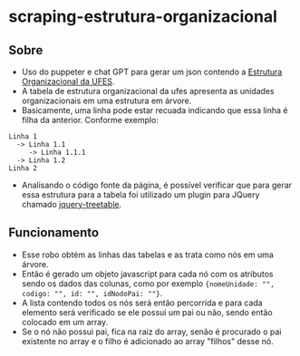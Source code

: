 # scraping-estrutura-organizacional

## Sobre
- Uso do puppeter e chat GPT para gerar um json contendo a [Estrutura Organizacional da UFES](https://servidor.ufes.br/EstruturaOrganizacional/index.jsp).
- A tabela de estrutura organizacional da ufes apresenta as unidades organizacionais em uma estrutura em árvore.
- Basicamente, uma linha pode estar recuada indicando que essa linha é filha da anterior. Conforme exemplo:
```
Linha 1
  -> Linha 1.1
     -> Linha 1.1.1
  -> Linha 1.2
Linha 2
```
- Analisando o código fonte da página, é possível verificar que para gerar essa estrutura para a tabela foi utilizado um plugin para JQuery chamado [jquery-treetable](https://github.com/ludo/jquery-treetable).

## Funcionamento
- Esse robo obtém as linhas das tabelas e as trata como nós em uma árvore.
- Então é gerado um objeto javascript para cada nó com os atributos sendo os dados das colunas, como por exemplo `{nomeUnidade: "", codigo: "", id: "", idNodoPai: ""}`.
- A lista contendo todos os nós será então percorrida e para cada elemento será verificado se ele possui um pai ou não, sendo então colocado em um array.
- Se o nó não possui pai, fica na raiz do array, senão é procurado o pai existente no array e o filho é adicionado ao array "filhos" desse nó.
